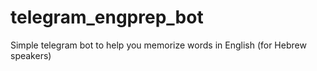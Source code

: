 # telegram_engprep_bot
Simple telegram bot to help you memorize words in English (for Hebrew speakers)


